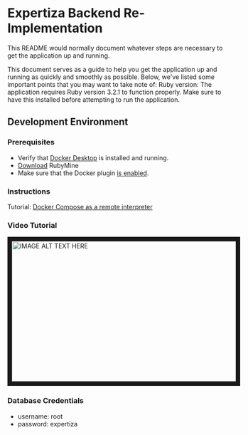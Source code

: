 # Expertiza Backend Re-Implementation

This README would normally document whatever steps are necessary to get the
application up and running.

This document serves as a guide to help you get the application up and running as quickly and smoothly as possible. Below, we've listed some important points that you may want to take note of:
Ruby version: The application requires Ruby version 3.2.1 to function properly. Make sure to have this installed before attempting to run the application.
## Development Environment

### Prerequisites
- Verify that [Docker Desktop](https://www.docker.com/products/docker-desktop/) is installed and running.
- [Download](https://www.jetbrains.com/ruby/download/) RubyMine
- Make sure that the Docker plugin [is enabled](https://www.jetbrains.com/help/ruby/docker.html#enable_docker).


### Instructions
Tutorial: [Docker Compose as a remote interpreter](https://www.jetbrains.com/help/ruby/using-docker-compose-as-a-remote-interpreter.html)

### Video Tutorial

<a href="http://www.youtube.com/watch?feature=player_embedded&v=BHniRaZ0_JE
" target="_blank"><img src="http://img.youtube.com/vi/BHniRaZ0_JE/maxresdefault.jpg" 
alt="IMAGE ALT TEXT HERE" width="560" height="315" border="10" /></a>

### Database Credentials
- username: root
- password: expertiza 
